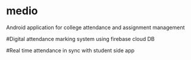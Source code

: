 # medio
Android application for college attendance and assignment management

#Digital attendance marking system using firebase cloud DB

#Real time attendance in sync with student side app
